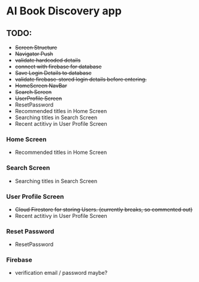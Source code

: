 # AI Book Discovery app

## TODO:
- ~~Screen Structure~~
- ~~Navigator Push~~
- ~~validate hardcoded details~~
- ~~connect with firebase for database~~
- ~~Save Login Details to database~~
- ~~validate firebase-stored login details before entering.~~
- ~~HomeScreen NavBar~~
- ~~Search Screen~~
- ~~UserProfile Screen~~
- ResetPassword
- Recommended titles in Home Screen
- Searching titles in Search Screen
- Recent actitivy in User Profile Screen

### Home Screen
- Recommended titles in Home Screen

### Search Screen
- Searching titles in Search Screen

### User Profile Screen
- ~~Cloud Firestore for storing Users. (currently breaks, so commented out)~~
- Recent actitivy in User Profile Screen

### Reset Password
- ResetPassword

### Firebase
- verification email / password maybe?
